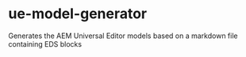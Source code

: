# ue-model-generator
Generates the AEM Universal Editor models based on a markdown file containing EDS blocks
